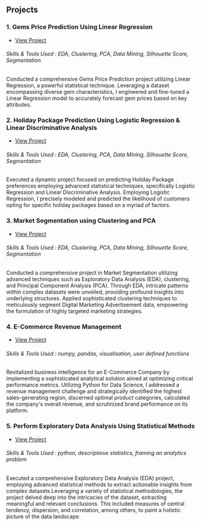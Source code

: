 ## Projects
### 1. Gems Price Prediction Using Linear Regression
- [View Project](https://www.linkedin.com/in/yourusername)
###### Skills & Tools Used : EDA, Clustering, PCA, Data Mining, Silhouette Score, Segmentation
Conducted a comprehensive Gems Price Prediction project utilizing Linear Regression, a powerful statistical technique. Leveraging a dataset encompassing diverse gem characteristics, I engineered and fine-tuned a Linear Regression model to accurately forecast gem prices based on key attributes.

### 2. Holiday Package Prediction Using Logistic Regression & Linear Discriminative Analysis
- [View Project](https://www.linkedin.com/in/yourusername)
###### Skills & Tools Used : EDA, Clustering, PCA, Data Mining, Silhouette Score, Segmentation
Executed a dynamic project focused on predicting Holiday Package preferences employing advanced statistical techniques, specifically Logistic Regression and Linear Discriminative Analysis. Employing Logistic Regression, I precisely modeled and predicted the likelihood of customers opting for specific holiday packages based on a myriad of factors.

### 3. Market Segmentation using Clustering and PCA 
- [View Project](https://www.linkedin.com/in/yourusername)
###### Skills & Tools Used : EDA, Clustering, PCA, Data Mining, Silhouette Score, Segmentation
Conducted a comprehensive project in Market Segmentation utilizing advanced techniques such as Exploratory Data Analysis (EDA), clustering, and Principal Component Analysis (PCA). Through EDA, intricate patterns within complex datasets were unveiled, providing profound insights into underlying structures. Applied sophisticated clustering techniques to meticulously segment Digital Marketing Advertisement data, empowering the formulation of highly targeted marketing strategies.
  
### 4. E-Commerce Revenue Management
- [View Project](https://www.linkedin.com/in/yourusername)
###### Skills & Tools Used : numpy, pandas, visualisation, user defined functions
Revitalized business intelligence for an E-Commerce Company by implementing a sophisticated analytical solution aimed at optimizing critical performance metrics. Utilizing Python for Data Science, I addressed a revenue management challenge and strategically identified the highest sales-generating region, discerned optimal product categories, calculated the company's overall revenue, and scrutinized brand performance on its platform. 

### 5. Perform Exploratory Data Analysis Using Statistical Methods
- [View Project](https://www.linkedin.com/in/yourusername)
###### Skills & Tools Used : python, descriptiove statistics, framing an analytics problem
Executed a comprehensive Exploratory Data Analysis (EDA) project, employing advanced statistical methods to extract actionable insights from complex datasets.Leveraging a variety of statistical methodologies, the project delved deep into the intricacies of the dataset, extracting meaningful and relevant conclusions. This included measures of central tendency, dispersion, and correlation, among others, to paint a holistic picture of the data landscape.


  
